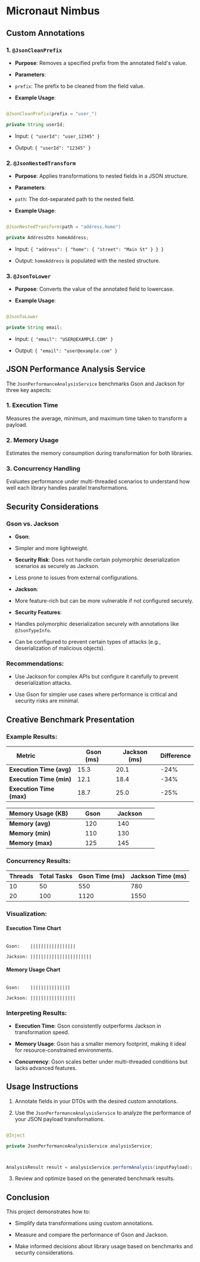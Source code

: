 # Micronaut Nimbus


## Custom Annotations

### 1. `@JsonCleanPrefix`

- **Purpose**: Removes a specified prefix from the annotated field's value.

- **Parameters**:

- `prefix`: The prefix to be cleaned from the field value.

- **Example Usage**:

```java

@JsonCleanPrefix(prefix = "user_")

private String userId;

```

- Input: `{ "userId": "user_12345" }`

- Output: `{ "userId": "12345" }`



### 2. `@JsonNestedTransform`

- **Purpose**: Applies transformations to nested fields in a JSON structure.

- **Parameters**:

- `path`: The dot-separated path to the nested field.

- **Example Usage**:

```java

@JsonNestedTransform(path = "address.home")

private AddressDto homeAddress;

```

- Input: `{ "address": { "home": { "street": "Main St" } } }`

- Output: `homeAddress` is populated with the nested structure.



### 3. `@JsonToLower`

- **Purpose**: Converts the value of the annotated field to lowercase.

- **Example Usage**:

```java

@JsonToLower

private String email;

```

- Input: `{ "email": "USER@EXAMPLE.COM" }`

- Output: `{ "email": "user@example.com" }`



## JSON Performance Analysis Service

The `JsonPerformanceAnalysisService` benchmarks Gson and Jackson for three key aspects:



### 1. Execution Time

Measures the average, minimum, and maximum time taken to transform a payload.



### 2. Memory Usage

Estimates the memory consumption during transformation for both libraries.



### 3. Concurrency Handling

Evaluates performance under multi-threaded scenarios to understand how well each library handles parallel transformations.



## Security Considerations

### Gson vs. Jackson

- **Gson**:

- Simpler and more lightweight.

- **Security Risk**: Does not handle certain polymorphic deserialization scenarios as securely as Jackson.

- Less prone to issues from external configurations.



- **Jackson**:

- More feature-rich but can be more vulnerable if not configured securely.

- **Security Features**:

- Handles polymorphic deserialization securely with annotations like `@JsonTypeInfo`.

- Can be configured to prevent certain types of attacks (e.g., deserialization of malicious objects).



### Recommendations:

- Use Jackson for complex APIs but configure it carefully to prevent deserialization attacks.

- Use Gson for simpler use cases where performance is critical and security risks are minimal.



## Creative Benchmark Presentation

### Example Results:

| Metric                  | Gson (ms)  | Jackson (ms) | Difference |
|-------------------------|------------|--------------|------------|
| **Execution Time (avg)** | 15.3       | 20.1         | -24%       |
| **Execution Time (min)** | 12.1       | 18.4         | -34%       |
| **Execution Time (max)** | 18.7       | 25.0         | -25%       |

| Memory Usage (KB)       | Gson       | Jackson      |
|-------------------------|------------|--------------|
| **Memory (avg)**        | 120        | 140          |
| **Memory (min)**        | 110        | 130          |
| **Memory (max)**        | 125        | 145          |


### Concurrency Results:

| Threads | Total Tasks | Gson Time (ms) | Jackson Time (ms) |
|---------|-------------|----------------|-------------------|
| 10      | 50          | 550            | 780               |
| 20      | 100         | 1120           | 1550              |

### Visualization:

#### Execution Time Chart

```

Gson:    |||||||||||||||||

Jackson: |||||||||||||||||||||||

```

#### Memory Usage Chart

```

Gson:    |||||||||||||||

Jackson: |||||||||||||||||

```



### Interpreting Results:

- **Execution Time**: Gson consistently outperforms Jackson in transformation speed.

- **Memory Usage**: Gson has a smaller memory footprint, making it ideal for resource-constrained environments.

- **Concurrency**: Gson scales better under multi-threaded conditions but lacks advanced features.



## Usage Instructions

1. Annotate fields in your DTOs with the desired custom annotations.

2. Use the `JsonPerformanceAnalysisService` to analyze the performance of your JSON payload transformations.

```java

@Inject

private JsonPerformanceAnalysisService analysisService;



AnalysisResult result = analysisService.performAnalysis(inputPayload);

```

3. Review and optimize based on the generated benchmark results.



## Conclusion

This project demonstrates how to:

- Simplify data transformations using custom annotations.

- Measure and compare the performance of Gson and Jackson.

- Make informed decisions about library usage based on benchmarks and security considerations.
